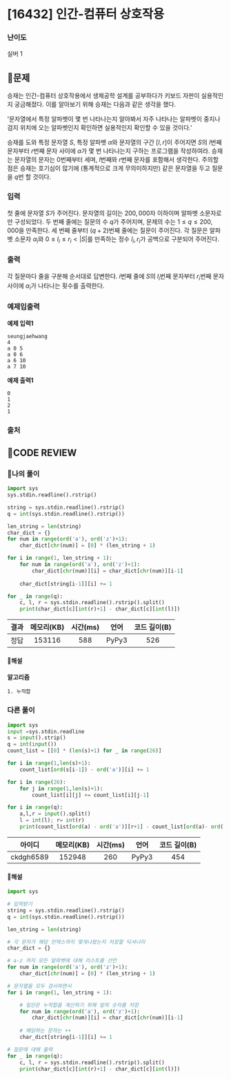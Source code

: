 # [16432] 인간-컴퓨터 상호작용

### **난이도**
실버 1
## **📝문제**
승재는 인간-컴퓨터 상호작용에서 생체공학 설계를 공부하다가 키보드 자판이 실용적인지 궁금해졌다. 이를 알아보기 위해 승재는 다음과 같은 생각을 했다. 

'문자열에서 특정 알파벳이 몇 번 나타나는지 알아봐서 자주 나타나는 알파벳이 중지나 검지 위치에 오는 알파벳인지 확인하면 실용적인지 확인할 수 있을 것이다.'

승재를 도와 특정 문자열 
$S$, 특정 알파벳 
$\alpha$와 문자열의 구간 
$[l,r]$이 주어지면 
$S$의 
$l$번째 문자부터 
$r$번째 문자 사이에 
$\alpha$가 몇 번 나타나는지 구하는 프로그램을 작성하여라. 승재는 문자열의 문자는 
$0$번째부터 세며, 
$l$번째와 
$r$번째 문자를 포함해서 생각한다. 주의할 점은 승재는 호기심이 많기에 (통계적으로 크게 무의미하지만) 같은 문자열을 두고 질문을 
$q$번 할 것이다.
### **입력**
첫 줄에 문자열 
$S$가 주어진다. 문자열의 길이는 
$200,000$자 이하이며 알파벳 소문자로만 구성되었다. 두 번째 줄에는 질문의 수 
$q$가 주어지며, 문제의 수는 
$1\leq q\leq 200,000$을 만족한다. 세 번째 줄부터 
$(q+2)$번째 줄에는 질문이 주어진다. 각 질문은 알파벳 소문자 
$\alpha_i$와 
$0\leq l_i\leq r_i<|S|$를 만족하는 정수 
$l_i,r_i$가 공백으로 구분되어 주어진다.
### **출력**
각 질문마다 줄을 구분해 순서대로 답변한다. 
$i$번째 줄에 
$S$의 
$l_i$번째 문자부터 
$r_i$번째 문자 사이에 
$\alpha_i$가 나타나는 횟수를 출력한다.
### **예제입출력**

**예제 입력1**

```
seungjaehwang
4
a 0 5
a 0 6
a 6 10
a 7 10
```

**예제 출력1**

```
0
1
2
1
```

### **출처**

## **🧐CODE REVIEW**

### **🧾나의 풀이**

```python
import sys
sys.stdin.readline().rstrip()

string = sys.stdin.readline().rstrip()
q = int(sys.stdin.readline().rstrip())

len_string = len(string)
char_dict = {}
for num in range(ord('a'), ord('z')+1):
    char_dict[chr(num)] = [0] * (len_string + 1)

for i in range(1, len_string + 1):
    for num in range(ord('a'), ord('z')+1):
        char_dict[chr(num)][i] = char_dict[chr(num)][i-1]
    
    char_dict[string[i-1]][i] += 1

for _ in range(q):
    c, l, r = sys.stdin.readline().rstrip().split()
    print(char_dict[c][int(r)+1] - char_dict[c][int(l)])
```

결과	| 메모리(KB) |	시간(ms) |	언어 |	코드 길이(B)
:----:|:-----:|:-----:|:-----:|:--------:
정답|153116|588|PyPy3|526
#### **📝해설**

**알고리즘**
```
1. 누적합
```

### **다른 풀이**

```python
import sys
input =sys.stdin.readline
s = input().strip()
q = int(input())
count_list = [[0] * (len(s)+1) for _ in range(26)]

for i in range(1,len(s)+1):
    count_list[ord(s[i-1]) - ord('a')][i] += 1

for i in range(26):
    for j in range(1,len(s)+1):
        count_list[i][j] += count_list[i][j-1]

for i in range(q):
    a,l,r = input().split()
    l = int(l); r= int(r)
    print(count_list[ord(a) - ord('a')][r+1] - count_list[ord(a)- ord('a')][l])
```

아이디 | 메모리(KB) |	시간(ms) |	언어 |	코드 길이(B) 
:-----:|:-----:|:-----:|:----:|:--------:
ckdgh6589|152948|260|PyPy3|454
#### **📝해설**

```python
import sys

# 입력받기
string = sys.stdin.readline().rstrip()
q = int(sys.stdin.readline().rstrip())

len_string = len(string)

# 각 문자가 해당 인덱스까지 몇개나왔는지 저장할 딕셔너리
char_dict = {}

# a-z 까지 모든 알파벳에 대해 리스트를 선언
for num in range(ord('a'), ord('z')+1):
    char_dict[chr(num)] = [0] * (len_string + 1)

# 문자열을 모두 검사하면서
for i in range(1, len_string + 1):

    # 일단은 누적합을 계산하기 위해 앞의 숫자를 저장
    for num in range(ord('a'), ord('z')+1):
        char_dict[chr(num)][i] = char_dict[chr(num)][i-1]
    
    # 해당하는 문자는 ++
    char_dict[string[i-1]][i] += 1

# 질문에 대해 출력
for _ in range(q):
    c, l, r = sys.stdin.readline().rstrip().split()
    print(char_dict[c][int(r)+1] - char_dict[c][int(l)])
```